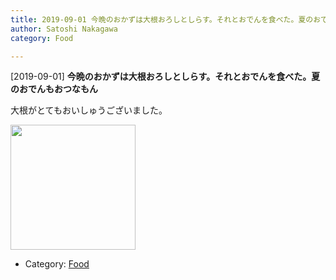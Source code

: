 ```yaml
---
title: 2019-09-01 今晩のおかずは大根おろしとしらす。それとおでんを食べた。夏のおでんもおつなもん
author: Satoshi Nakagawa
category: Food

---
```


[2019-09-01] **今晩のおかずは大根おろしとしらす。それとおでんを食べた。夏のおでんもおつなもん** 

 大根がとてもおいしゅうございました。

<a href="pict/2019-09-01-oden.jpg">
<img src="pict/2019-09-01-oden.jpg" alt="" width="200"/></a>

- Category: [Food](https://merapano.github.io/categories.html#Food)

